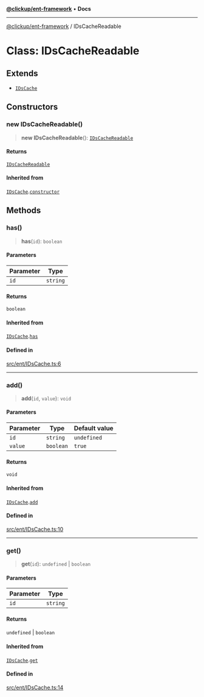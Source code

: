 [**@clickup/ent-framework**](../README.md) • **Docs**

***

[@clickup/ent-framework](../globals.md) / IDsCacheReadable

# Class: IDsCacheReadable

## Extends

- [`IDsCache`](IDsCache.md)

## Constructors

### new IDsCacheReadable()

> **new IDsCacheReadable**(): [`IDsCacheReadable`](IDsCacheReadable.md)

#### Returns

[`IDsCacheReadable`](IDsCacheReadable.md)

#### Inherited from

[`IDsCache`](IDsCache.md).[`constructor`](IDsCache.md#constructors)

## Methods

### has()

> **has**(`id`): `boolean`

#### Parameters

| Parameter | Type |
| ------ | ------ |
| `id` | `string` |

#### Returns

`boolean`

#### Inherited from

[`IDsCache`](IDsCache.md).[`has`](IDsCache.md#has)

#### Defined in

[src/ent/IDsCache.ts:6](https://github.com/clickup/ent-framework/blob/master/src/ent/IDsCache.ts#L6)

***

### add()

> **add**(`id`, `value`): `void`

#### Parameters

| Parameter | Type | Default value |
| ------ | ------ | ------ |
| `id` | `string` | `undefined` |
| `value` | `boolean` | `true` |

#### Returns

`void`

#### Inherited from

[`IDsCache`](IDsCache.md).[`add`](IDsCache.md#add)

#### Defined in

[src/ent/IDsCache.ts:10](https://github.com/clickup/ent-framework/blob/master/src/ent/IDsCache.ts#L10)

***

### get()

> **get**(`id`): `undefined` \| `boolean`

#### Parameters

| Parameter | Type |
| ------ | ------ |
| `id` | `string` |

#### Returns

`undefined` \| `boolean`

#### Inherited from

[`IDsCache`](IDsCache.md).[`get`](IDsCache.md#get)

#### Defined in

[src/ent/IDsCache.ts:14](https://github.com/clickup/ent-framework/blob/master/src/ent/IDsCache.ts#L14)
